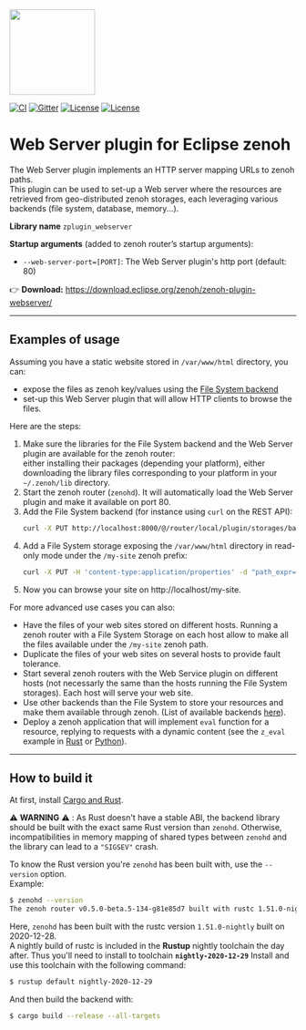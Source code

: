 <img src="http://zenoh.io/img/zenoh-dragon-small.png" width="150">

[![CI](https://github.com/eclipse-zenoh/zenoh-plugin-webserver/workflows/CI/badge.svg)](https://github.com/eclipse-zenoh/zenoh-plugin-webserver/actions?query=workflow%3A%22CI%22)
[![Gitter](https://badges.gitter.im/atolab/zenoh.svg)](https://gitter.im/atolab/zenoh?utm_source=badge&utm_medium=badge&utm_campaign=pr-badge)
[![License](https://img.shields.io/badge/License-EPL%202.0-blue)](https://choosealicense.com/licenses/epl-2.0/)
[![License](https://img.shields.io/badge/License-Apache%202.0-blue.svg)](https://opensource.org/licenses/Apache-2.0)

# Web Server plugin for Eclipse zenoh

The Web Server plugin implements an HTTP server mapping URLs to zenoh paths.  
This plugin can be used to set-up a Web server where the resources are retrieved from geo-distributed
zenoh storages, each leveraging various backends (file system, database, memory...).

**Library name** `zplugin_webserver`

**Startup arguments** (added to zenoh router’s startup arguments):
 - `--web-server-port=[PORT]`: The Web Server plugin's http port (default: 80)

:point_right: **Download:** https://download.eclipse.org/zenoh/zenoh-plugin-webserver/

-------------------------------
## **Examples of usage**

Assuming you have a static website stored in `/var/www/html` directory, you can:
 - expose the files as zenoh key/values using the [File System backend](https://github.com/eclipse-zenoh/zenoh-backend-filesystem)
 - set-up this Web Server plugin that will allow HTTP clients to browse the files.

Here are the steps:
 1. Make sure the libraries for the File System backend and the Web Server plugin are available for the zenoh router:  
    either installing their packages (depending your platform), either downloading the library files corresponding
    to your platform in your `~/.zenoh/lib` directory.
 2. Start the zenoh router (`zenohd`). It will automatically load the Web Server plugin and make it available on port 80.
 3. Add the File System backend (for instance using `curl` on the REST API):
    ```bash
    curl -X PUT http://localhost:8000/@/router/local/plugin/storages/backend/fs
    ```
 4. Add a File System storage exposing the `/var/www/html` directory in read-only mode under the `/my-site` zenoh prefix:
    ```bash
    curl -X PUT -H 'content-type:application/properties' -d "path_expr=/my-site/**;path_prefix=/my-site;dir=/var/www/html;read_only" http://localhost:8000/@/router/local/plugin/storages/backend/fs/storage/my-site
    ```
 5. Now you can browse your site on http://localhost/my-site.


For more advanced use cases you can also:
 - Have the files of your web sites stored on different hosts. Running a zenoh router with a File System Storage on
   each host allow to make all the files available under the `/my-site` zenoh path.
 - Duplicate the files of your web sites on several hosts to provide fault tolerance.
 - Start several zenoh routers with the Web Service plugin on different hosts (not necessarly the same than the
   hosts running the File System storages). Each host will serve your web site.
 - Use other backends than the File System to store your resources and make them available through zenoh.
   (List of available backends [here](http://zenoh.io/docs/manual/backends-list/)).
 - Deploy a zenoh application that will implement `eval` function for a resource, replying to requests with a
   dynamic content (see the `z_eval` example in
   [Rust](https://github.com/eclipse-zenoh/zenoh/blob/master/zenoh/examples/zenoh/z_eval.rs) or
   [Python](https://github.com/eclipse-zenoh/zenoh-python/blob/master/examples/zenoh/z_eval.py)).



-------------------------------
## How to build it

At first, install [Cargo and Rust](https://doc.rust-lang.org/cargo/getting-started/installation.html). 

:warning: **WARNING** :warning: : As Rust doesn't have a stable ABI, the backend library should be
built with the exact same Rust version than `zenohd`. Otherwise, incompatibilities in memory mapping
of shared types between `zenohd` and the library can lead to a `"SIGSEV"` crash.

To know the Rust version you're `zenohd` has been built with, use the `--version` option.  
Example:
```bash
$ zenohd --version
The zenoh router v0.5.0-beta.5-134-g81e85d7 built with rustc 1.51.0-nightly (2987785df 2020-12-28)
```
Here, `zenohd` has been built with the rustc version `1.51.0-nightly` built on 2020-12-28.  
A nightly build of rustc is included in the **Rustup** nightly toolchain the day after.
Thus you'll need to install to toolchain **`nightly-2020-12-29`**
Install and use this toolchain with the following command:

```bash
$ rustup default nightly-2020-12-29
```

And then build the backend with:

```bash
$ cargo build --release --all-targets
```
